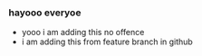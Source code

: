 ### hayooo everyoe

- yooo i am adding this no offence
- i am adding this from feature branch in github
